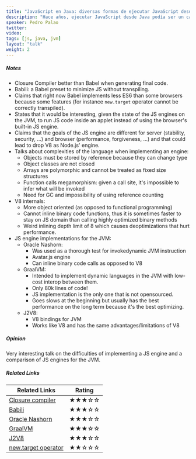 ```yaml
---
title: "JavaScript en Java: diversas formas de ejecutar JavaScript desde la JVM"
description: "Hace años, ejecutar JavaScript desde Java podía ser un capricho o una necesidad anecdótica. Pero hoy en día, con más y más proyectos nada triviales en JavaScript que no tienen una alternativa Java, es importante conocer qué posibilidades tenemos para ejecutar JavaScript desde Java y las ventajas e inconvenientes de cada una. Tras un pequeño repaso de las soluciones tradionales como Rhino, veremos con algo más de detalle Nashorn, GraalVM y sobre todo J2V8. Se podría dudar si esta charla no es más adecuada para una conferencia de Java. Pero el propósito, que es tener más plataformas donde poder ejecutar JavaScript, supongo que será mejor recibido en una conferencia sobre JavaScript. Además, en tecnologías como GraalVM y J2V8, Java pasa a ser un actor secundario."
speaker: Pedro Palao
twitter:
video:
tags: [js, java, jvm]
layout: "talk"
weight: 2
---
```


<article id="1">

##### Notes

- Closure Compiler better than Babel when generating final code.
- Babili: a Babel preset to minimize JS without transpiling.
- Claims that right now Babel implements less ES6 than some browsers because some features (for instance `new.target` operator cannot be correctly transpiled).
- States that it would be interesting, given the state of the JS engines on the JVM, to run JS code inside an applet instead of using the browser's built-in JS engine.
- Claims that the goals of the JS engine are different for server (stability, security, ...) and browser (performance, forgiveness, ...) and that could lead to drop V8 as Node.js' engine.
- Talks about complexities of the language when implementing an engine:
	- Objects must be stored by reference because they can change type
	- Object classes are not closed
	- Arrays are polymorphic and cannot be treated as fixed size structures
	- Function calls megamorphism: given a call site, it's impossible to infer what will be invoked
	- Need for GC and impossibility of using reference counting
- V8 internals:
	- More object oriented (as opposed to functional programming)
	- Cannot inline binary code functions, thus it is sometimes faster to stay on JS domain than calling highly optimized binary methods
	- Weird inlining depth limit of 8 which causes deoptimizations that hurt performance.
- JS engine implementations for the JVM:
  - Oracle Nashorn:
    - Was used as a thorough test for invokedynamic JVM instruction
    - Avatar.js engine
    - Can inline binary code calls as opposed to V8
  - GraalVM:
    - Intended to implement dynamic languages in the JVM with low-cost interop between them.
    - Only 80k lines of code!
    - JS implementation is the only one that is not opensourced.
    - Goes slows at the beginning but usually has the best performance on the long term because it's the best optimizing.
  - J2V8:
    - V8 bindings for JVM
    - Works like V8 and has the same advantages/limitations of V8
</article>

<article id="2">

##### Opinion

Very interesting talk on the difficulties of implementing a JS engine and a comparison of
JS engines for the JVM.

</article>

<article id="3">

##### Related Links

Related Links | Rating
--- | ---
[Closure compiler](https://developers.google.com/closure/compiler/) | ★★★☆☆
[Babili](https://github.com/babel/babili) | ★★★☆☆
[Oracle Nashorn](http://www.oracle.com/technetwork/articles/java/jf14-nashorn-2126515.html) | ★★★☆☆
[GraalVM](https://graalvm.github.io/) | ★★★☆☆
[J2V8](https://github.com/eclipsesource/j2v8) | ★★★☆☆
[new.target operator](https://developer.mozilla.org/en-US/docs/Web/JavaScript/Reference/Operators/new.target) | ★★☆☆☆
</article>

